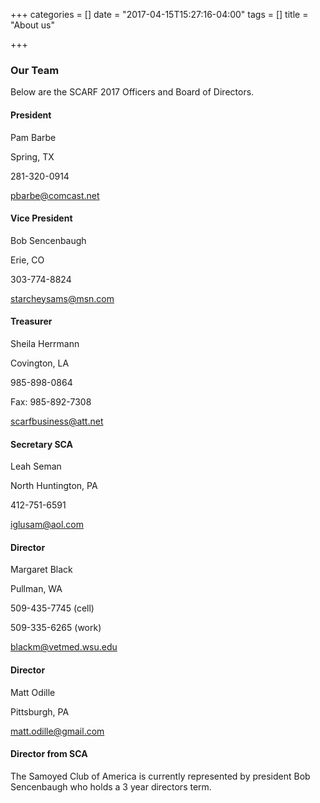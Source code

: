 +++
categories = []
date = "2017-04-15T15:27:16-04:00"
tags = []
title = "About us"

+++

<div class="heading mb-small">
<h3>Our Team</h3>
</div>

Below are the SCARF 2017 Officers and Board of Directors.

#### President

Pam Barbe

Spring, TX

281-320-0914

[pbarbe@comcast.net](mailto:pbarbe@comcast.net)

#### Vice President

Bob Sencenbaugh

Erie, CO

303-774-8824

[starcheysams@msn.com](mailto:starcheysams@msn.com)

#### Treasurer

Sheila Herrmann

Covington, LA

985-898-0864

Fax: 985-892-7308

[scarfbusiness@att.net](mailto:scarfbusiness@att.net)

#### Secretary SCA

Leah Seman

North Huntington, PA

412-751-6591

[iglusam@aol.com](mailto:iglusam@aol.com)

#### Director

Margaret Black

Pullman, WA

509-435-7745 (cell)

509-335-6265 (work)

[blackm@vetmed.wsu.edu](mailto:blackm@vetmed.wsu.edu)

#### Director

Matt Odille

Pittsburgh, PA

[matt.odille@gmail.com](mailto:matt.odille@gmail.com)

#### Director from SCA

The Samoyed Club of America is currently represented by president Bob Sencenbaugh who holds a 3 year directors term.
